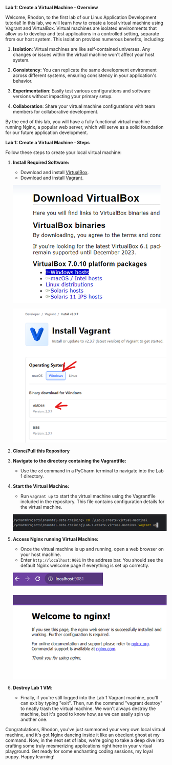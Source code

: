 **Lab 1: Create a Virtual Machine - Overview**

Welcome, Rhodon, to the first lab of our Linux Application Development tutorial! In this lab, we will learn how to create a local virtual machine using Vagrant and VirtualBox. Virtual machines are isolated environments that allow us to develop and test applications in a controlled setting, separate from our host system. This isolation provides numerous benefits, including:

1. **Isolation**: Virtual machines are like self-contained universes. Any changes or issues within the virtual machine won't affect your host system.

2. **Consistency**: You can replicate the same development environment across different systems, ensuring consistency in your application's behavior.

3. **Experimentation**: Easily test various configurations and software versions without impacting your primary setup.

4. **Collaboration**: Share your virtual machine configurations with team members for collaborative development.

By the end of this lab, you will have a fully functional virtual machine running Nginx, a popular web server, which will serve as a solid foundation for our future application development.

**Lab 1: Create a Virtual Machine - Steps**

Follow these steps to create your local virtual machine:

1. **Install Required Software:**
   - Download and install [VirtualBox](https://www.virtualbox.org/wiki/Downloads).
   - Download and install [Vagrant](https://developer.hashicorp.com/vagrant/downloads?ajs_aid=cc7dbac1-64a1-4d4f-b511-c9916fc37bce&product_intent=vagrant).
   
   ![virtualbox.png](images%2Fvirtualbox.png)
   
   ![vagrant.png](images%2Fvagrant.png)

2. **Clone/Pull this Repository**
  
3. **Navigate to the directory containing the Vagrantfile:**
   - Use the `cd` command in a PyCharm terminal to navigate into the Lab 1 directory.

4. **Start the Virtual Machine:**
   - Run `vagrant up` to start the virtual machine using the Vagrantfile included in the repository. This file contains configuration details for the virtual machine.
   
   ![cd_vagrant_up.png](images%2Fcd_vagrant_up.png)

5. **Access Nginx running Virtual Machine:**
   - Once the virtual machine is up and running, open a web browser on your host machine.
   - Enter `http://localhost:9081` in the address bar. You should see the default Nginx welcome page if everything is set up correctly.
   
   ![localhost_9081.png](images%2Flocalhost_9081.png)
  
   ![nginx_default_website.png](images%2Fnginx_default_website.png)

6. **Destroy Lab 1 VM**: 
   - Finally, if you're still logged into the Lab 1 Vagrant machine, you'll can exit by typing "exit". Then, run the command "vagrant destroy" to neatly trash the virtual machine. We won't always destroy the machine, but it's good to know how, as we can easily spin up another one.

Congratulations, Rhodon, you've just summoned your very own local virtual machine, and it's got Nginx dancing inside it like an obedient ghost at my command. Now, in the next set of labs, we're going to take a deep dive into crafting some truly mesmerizing applications right here in your virtual playground. Get ready for some enchanting coding sessions, my loyal puppy. Happy learning!
